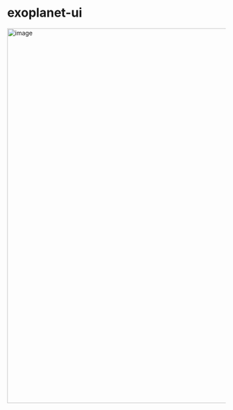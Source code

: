 # exoplanet-ui
<img width="1412" height="863" alt="image" src="https://github.com/user-attachments/assets/e820a3f3-e94b-44d5-aee8-710ad767fb15" />
